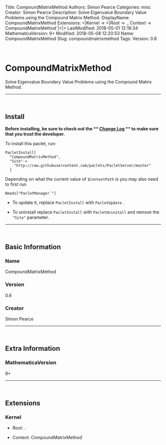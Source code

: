 Title: CompoundMatrixMethod
Authors: Simon Pearce
Categories: misc
Creator: Simon Pearce
Description: Solve Eigenvalue Boundary Value Problems using the Compound Matrix Method.
DisplayName: CompoundMatrixMethod
Extensions: <|Kernel -> <|Root -> ., Context -> CompoundMatrixMethod`|>|>
LastModified: 2018-05-01 12:19:34
MathematicaVersion: 9+
Modified: 2018-05-08 12:20:53
Name: CompoundMatrixMethod
Slug: compoundmatrixmethod
Tags: 
Version: 0.6

<a id="compoundmatrixmethod" style="width:0;height:0;margin:0;padding:0;">&zwnj;</a>

# CompoundMatrixMethod

Solve Eigenvalue Boundary Value Problems using the Compound Matrix Method.

---

<a id="install" style="width:0;height:0;margin:0;padding:0;">&zwnj;</a>

## Install

**Before installing, be sure to check out the ** **[Change Log](https://paclets.github.io/PacletServer/pages/log.html)** ** to make sure that you trust the developer.**

To install this paclet, run:

    PacletInstall[
      "CompoundMatrixMethod",
      "Site"->
        "http://raw.githubusercontent.com/paclets/PacletServer/master"
      ]

Depending on what the current value of  ```$ContextPath```  is you may also need to first run

    Needs["PacletManager`"]

* To update it, replace  ```PacletInstall```  with  ```PacletUpdate``` . 

* To uninstall replace  ```PacletInstall```  with  ```PacletUninstall```  and remove the  ```"Site"```  parameter.

---

<a id="basic-information" style="width:0;height:0;margin:0;padding:0;">&zwnj;</a>

## Basic Information

### Name

CompoundMatrixMethod

### Version

0.6

### Creator

Simon Pearce

---

<a id="extra-information" style="width:0;height:0;margin:0;padding:0;">&zwnj;</a>

## Extra Information

### MathematicaVersion

9+

---

<a id="extensions" style="width:0;height:0;margin:0;padding:0;">&zwnj;</a>

## Extensions

### Kernel

* Root: .

* Context: CompoundMatrixMethod`